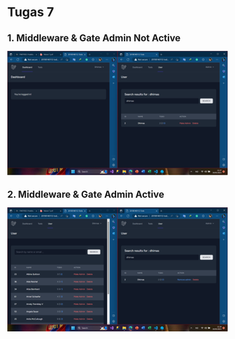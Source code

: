 # Tugas 7

## 1. Middleware & Gate Admin Not Active 
![Alt text](screenshot/tugas7/Screenshot2023-05-19123744.png)
## 2. Middleware & Gate Admin Active
![Alt text](screenshot/tugas7/Screenshot2023-05-19123857.png)
